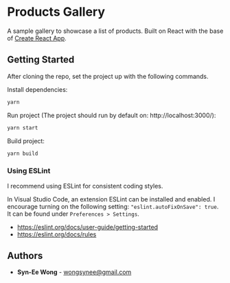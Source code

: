 # Products Gallery
A sample gallery to showcase a list of products. Built on React with the base of [Create React App](https://github.com/facebook/create-react-app).

## Getting Started

After cloning the repo, set the project up with the following commands.

Install dependencies:
```sh
yarn
```

Run project (The project should run by default on: http://localhost:3000/):
```sh
yarn start
```

Build project:
```sh
yarn build
```

### Using ESLint
I recommend using ESLint for consistent coding styles.

In Visual Studio Code, an extension ESLint can be installed and enabled. I encourage turning on the following setting: `"eslint.autoFixOnSave": true`. It can be found under `Preferences > Settings`.
* https://eslint.org/docs/user-guide/getting-started
* https://eslint.org/docs/rules

## Authors
* **Syn-Ee Wong** - wongsynee@gmail.com
